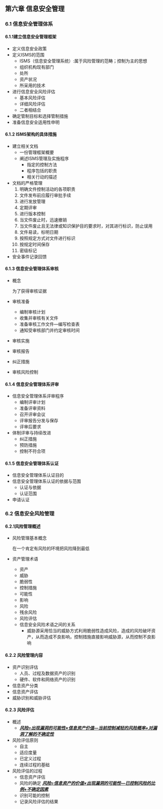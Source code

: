 ## 第六章 信息安全管理

### 6.1 信息安全管理体系

#### 6.1.1建立信息安全管理框架

- 定义信息安全政策
- 定义ISMS的范围
  - ISMS（信息安全管理系统）:属于风险管理的范畴；控制为主的思想
  - 组织机构现有部门
  - 处所
  - 资产状况
  - 所采用的技术
- 进行信息安全风险评估
  - 基本风险评估
  - 详细风险评估
  - 二者相结合
- 确定管制目标和选择管制措施
- 准备信息安全适用性申明



#### 6.1.2 ISMS架构的具体措施

- 建立相关文档
  - 一份管理框架概要
  - 阐述ISMS管理及实施程序
    - 指定的控制方法
    - 程序包括的职责
    - 相关行动的描述
- 文档的严格管理
  1. 明确文件控制活动的各项职责
  2. 文件发布前应履行审批手续
  3. 进行发放管理
  4. 定期评审
  5. 进行版本控制
  6. 当文件废止时，迅速撤销
  7. 当文件废止且无法律或知识保护目的要求时，对其进行标识，防止误用
  8. 文件易读，标明日期
  9. 按照规定方式对文件进行标识
  10. 按规定时间保存
  11. 密级标记
- 安全事件记录回馈



#### 6.1.3 信息安全管理体系审核

- 概念

  为了获得审核证据

- 审核准备

  - 编制审核计划
  - 收集并审核有关文件
  - 准备审核工作文件—编写检查表
  - 通知受审核部门并约定审核时间

- 审核实施

- 审核报告

- 纠正措施

- 审核风险控制

#### 6.1.4 信息安全管理体系评审

- 信息安全管理体系评审程序
  - 编制评审计划
  - 准备评审资料
  - 召开评审会议
  - 评审报告分发与保存
  - 评审后要求
- 体制评审与持续改进
  - 纠正措施
  - 预防措施
  - 控制不符合项

#### 6.1.5 信息安全管理体系认证

- 信息安全管理体系认证目的
- 信息安全管理体系认证的依据与范围
  - 认证与依据
  - 认证范围
- 申请认证



### 6.2 信息安全风险管理

#### 6.2.1风险管理概述

- 风险管理基本概念

  在一个肯定有风险的环境把风险降到最低

- 资产管理术语

  - 资产
  - 威胁
  - 脆弱性
  - 控制措施
  - 可能性
  - 影响
  - 风险
  - 残余风险
  - 风险评估
  - 信息安全风险术语之间的关系
    - 威胁源采用恰当的威胁方式利用脆弱性造成风险，造成的风险破坏资产，从而造成不良影响，控制措施直接影响威胁源，从而控制不良影响



#### 6.2.2 风险管理内容

- 资产识别评估
  - 人员、过程及数据资产的识别
  - 硬件、软件和网络资产的识别
- 信息资产分类
- 信息资产评估
- 威胁识别和威胁评估



#### 6.2.3 风险评估

- 概述
  - ***<u>风险=出现漏洞的可能性×信息资产价值—当前控制减轻的风险概率+对漏洞了解的不确定性</u>***
- 风险评估原则
  - 自主
  - 适应度量
  - 已定义过程
  - 连续过程的基础
- 风险评估的过程
  - 信息资产评估
  - 风险的确定
    *<u>**<u>风险=信息资产的价值×出现漏洞的可能性—已控制风险的比例+不确定因素**</u></u>*
  - 识别可能的控制
  - 记录风险评估的结果

